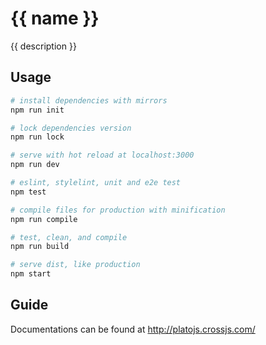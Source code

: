 # {{ name }}

{{ description }}

## Usage

```bash
# install dependencies with mirrors
npm run init

# lock dependencies version
npm run lock

# serve with hot reload at localhost:3000
npm run dev

# eslint, stylelint, unit and e2e test
npm test

# compile files for production with minification
npm run compile

# test, clean, and compile
npm run build

# serve dist, like production
npm start
```

## Guide

Documentations can be found at http://platojs.crossjs.com/
